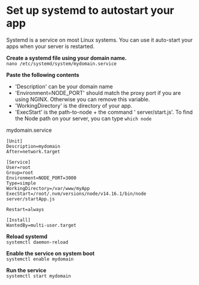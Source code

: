 # Set up systemd to autostart your app

Systemd is a service on most Linux systems. You can use it auto-start your apps when your server is restarted.

**Create a systemd file using your domain name.**  
`nano /etc/systemd/system/mydomain.service`

**Paste the following contents**  
- 'Description' can be your domain name  
- 'Environment=NODE_PORT' should match the proxy port if you are using NGINX. Otherwise you can remove this variable.  
- 'WorkingDirectory' is the directory of your app.
- 'ExecStart' is the path-to-node + the command ' server/start.js'. To find the Node path on your server, you can type `which node`

mydomain.service
```
[Unit]
Description=mydomain
After=network.target

[Service]
User=root
Group=root
Environment=NODE_PORT=3000
Type=simple
WorkingDirectory=/var/www/myApp
ExecStart=/root/.nvm/versions/node/v14.16.1/bin/node server/startApp.js

Restart=always

[Install]
WantedBy=multi-user.target
```

**Reload systemd**  
`systemctl daemon-reload`  

**Enable the service on system boot**  
`systemctl enable mydomain`  

**Run the service**  
`systemctl start mydomain`  
